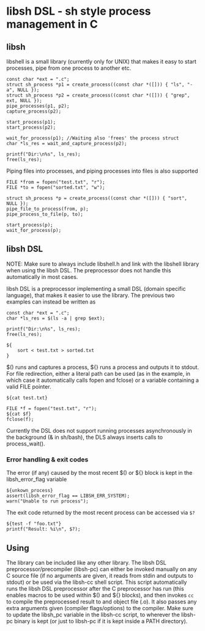 # libsh DSL - sh style process management in C

## libsh

libshell is a small library (currently only for UNIX) that makes it easy to start processes, pipe from one process to another etc.
```
const char *ext = ".c";
struct sh_process *p1 = create_process((const char *([])) { "ls", "-a", NULL });
struct sh_process *p2 = create_process((const char *([])) { "grep", ext, NULL });
pipe_processes(p1, p2);
capture_process(p2);

start_process(p1);
start_process(p2);

wait_for_process(p1); //Waiting also 'frees' the process struct
char *ls_res = wait_and_capture_process(p2);

printf("Dir:\n%s", ls_res);
free(ls_res);
```
Piping files into processes, and piping processes into files is also supported
```
FILE *from = fopen("test.txt", "r");
FILE *to = fopen("sorted.txt", "w");

struct sh_process *p = create_process((const char *([])) { "sort", NULL });
pipe_file_to_process(from, p);
pipe_process_to_file(p, to);

start_process(p);
wait_for_process(p);
```

## libsh DSL

NOTE: Make sure to always include libshell.h and link with the libshell library when using the libsh DSL. The preprocessor does not handle
this automatically in most cases.

libsh DSL is a preprocessor implementing a small DSL (domain specific language), that makes it easier to use the library.
The previous two examples can instead be written as
```
const char *ext = ".c";
char *ls_res = $(ls -a | grep $ext);

printf("Dir:\n%s", ls_res);
free(ls_res);

${
	sort < test.txt > sorted.txt	
}
```
$() runs and captures a process, ${} runs a process and outputs it to stdout.
For file redirection, either a literal path can be used (as in the example, in which case it automatically calls fopen and fclose)
or a variable containing a valid FILE pointer.
```
${cat test.txt}

FILE *f = fopen("test.txt", "r");
${cat $f}
fclose(f);
```

Currently the DSL does not support running processes asynchronously in the background (& in sh/bash), the DLS always inserts calls to process_wait().

### Error handling & exit codes
The error (if any) caused by the most recent $() or ${} block is kept in the libsh_error_flag variable
```
${unkown_process}
assert(libsh_error_flag == LIBSH_ERR_SYSTEM);
warn("Unable to run process");
```

The exit code returned by the most recent process can be accessed via ``$?``
```
${test -f "foo.txt"}
printf("Result: %i\n", $?);
```

## Using
The library can be included like any other library.
The libsh DSL preprocessor/precompiler (libsh-pc) can either be invoked manually on any C source file (if no arguments are given, it reads from stdin and outputs to stdout)
or be used via the libsh-cc shell script. This script automatically runs the libsh DSL preprocessor after the C preprocessor has run
(this enables macros to be used within $() and ${} blocks), and then invokes ``cc`` to compile the preprocessed result to and object file (.o). It also
passes any extra arguments given (compiler flags/options) to the compiler.
Make sure to update the libsh_pc variable in the libsh-cc script, to wherever the libsh-pc binary is kept (or just to libsh-pc if it is kept inside a PATH
directory).
